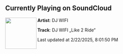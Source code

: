 ## Currently Playing on SoundCloud

[<img align="left" width="100" src="https://i1.sndcdn.com/artworks-Yl1v2ondAgIAZu31-gDURXg-t500x500.jpg">](https://soundcloud.com/oaz010101/dj-wifi-like-2-ride-master)

**Artist**: DJ WIFI 

**Track**: DJ WIFI „Like 2 Ride“

Last updated at 2/22/2025, 8:01:50 PM
